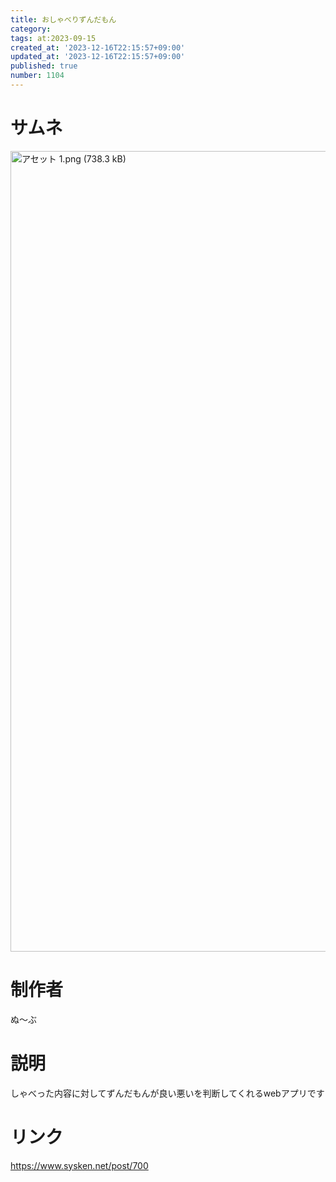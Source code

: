 ```yaml
---
title: おしゃべりずんだもん
category:
tags: at:2023-09-15
created_at: '2023-12-16T22:15:57+09:00'
updated_at: '2023-12-16T22:15:57+09:00'
published: true
number: 1104
---
```


# サムネ
<img width="1281" alt="アセット 1.png (738.3 kB)" src="/img/markdown/1104/67821ca4-dfc5-4ea6-8138-cbb33829fdf1.png">

# 制作者
ぬ〜ぶ

# 説明
しゃべった内容に対してずんだもんが良い悪いを判断してくれるwebアプリです

# リンク
https://www.sysken.net/post/700

